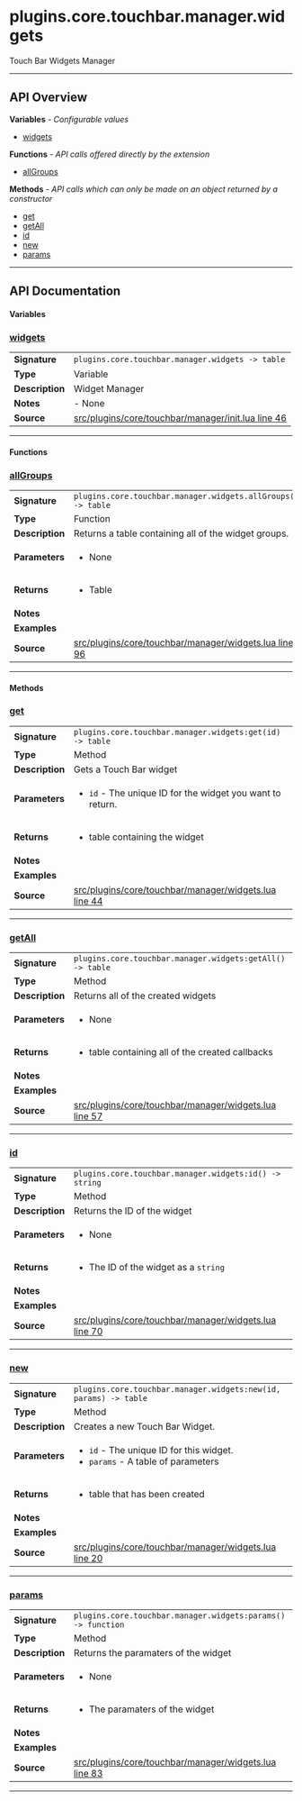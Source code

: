 # plugins.core.touchbar.manager.widgets

Touch Bar Widgets Manager

---

## API Overview
**Variables** - _Configurable values_
 * [widgets](#widgets)

**Functions** - _API calls offered directly by the extension_
 * [allGroups](#allgroups)

**Methods** - _API calls which can only be made on an object returned by a constructor_
 * [get](#get)
 * [getAll](#getall)
 * [id](#id)
 * [new](#new)
 * [params](#params)


---

## API Documentation

#### Variables


### [widgets](#widgets)

|                                             |                                                                                     |
| --------------------------------------------|-------------------------------------------------------------------------------------|
| **Signature**                               | `plugins.core.touchbar.manager.widgets -> table`                                                                    |
| **Type**                                    | Variable                                                                     |
| **Description**                             | Widget Manager                                                                     |
| **Notes**                                   | - None |
| **Source**                                  | [src/plugins/core/touchbar/manager/init.lua line 46](https://github.com/CommandPost/CommandPost/blob/develop/src/plugins/core/touchbar/manager/init.lua#L46) |

---

#### Functions


### [allGroups](#allgroups)

|                                             |                                                                                     |
| --------------------------------------------|-------------------------------------------------------------------------------------|
| **Signature**                               | `plugins.core.touchbar.manager.widgets.allGroups() -> table`                                                                    |
| **Type**                                    | Function                                                                     |
| **Description**                             | Returns a table containing all of the widget groups.                                                                     |
| **Parameters**                              | <ul><li>None</li></ul> |
| **Returns**                                 | <ul><li>Table</li></ul>          |
| **Notes**                                   | <ul></ul> |
| **Examples**                                | <ul></ul> |
| **Source**                                  | [src/plugins/core/touchbar/manager/widgets.lua line 96](https://github.com/CommandPost/CommandPost/blob/develop/src/plugins/core/touchbar/manager/widgets.lua#L96) |

---

#### Methods


### [get](#get)

|                                             |                                                                                     |
| --------------------------------------------|-------------------------------------------------------------------------------------|
| **Signature**                               | `plugins.core.touchbar.manager.widgets:get(id) -> table`                                                                    |
| **Type**                                    | Method                                                                     |
| **Description**                             | Gets a Touch Bar widget                                                                     |
| **Parameters**                              | <ul><li>`id`      - The unique ID for the widget you want to return.</li></ul> |
| **Returns**                                 | <ul><li>table containing the widget</li></ul>          |
| **Notes**                                   | <ul></ul> |
| **Examples**                                | <ul></ul> |
| **Source**                                  | [src/plugins/core/touchbar/manager/widgets.lua line 44](https://github.com/CommandPost/CommandPost/blob/develop/src/plugins/core/touchbar/manager/widgets.lua#L44) |

---


### [getAll](#getall)

|                                             |                                                                                     |
| --------------------------------------------|-------------------------------------------------------------------------------------|
| **Signature**                               | `plugins.core.touchbar.manager.widgets:getAll() -> table`                                                                    |
| **Type**                                    | Method                                                                     |
| **Description**                             | Returns all of the created widgets                                                                     |
| **Parameters**                              | <ul><li>None</li></ul> |
| **Returns**                                 | <ul><li>table containing all of the created callbacks</li></ul>          |
| **Notes**                                   | <ul></ul> |
| **Examples**                                | <ul></ul> |
| **Source**                                  | [src/plugins/core/touchbar/manager/widgets.lua line 57](https://github.com/CommandPost/CommandPost/blob/develop/src/plugins/core/touchbar/manager/widgets.lua#L57) |

---


### [id](#id)

|                                             |                                                                                     |
| --------------------------------------------|-------------------------------------------------------------------------------------|
| **Signature**                               | `plugins.core.touchbar.manager.widgets:id() -> string`                                                                    |
| **Type**                                    | Method                                                                     |
| **Description**                             | Returns the ID of the widget                                                                     |
| **Parameters**                              | <ul><li>None</li></ul> |
| **Returns**                                 | <ul><li>The ID of the widget as a `string`</li></ul>          |
| **Notes**                                   | <ul></ul> |
| **Examples**                                | <ul></ul> |
| **Source**                                  | [src/plugins/core/touchbar/manager/widgets.lua line 70](https://github.com/CommandPost/CommandPost/blob/develop/src/plugins/core/touchbar/manager/widgets.lua#L70) |

---


### [new](#new)

|                                             |                                                                                     |
| --------------------------------------------|-------------------------------------------------------------------------------------|
| **Signature**                               | `plugins.core.touchbar.manager.widgets:new(id, params) -> table`                                                                    |
| **Type**                                    | Method                                                                     |
| **Description**                             | Creates a new Touch Bar Widget.                                                                     |
| **Parameters**                              | <ul><li>`id` - The unique ID for this widget.</li><li>`params` - A table of parameters</li></ul> |
| **Returns**                                 | <ul><li>table that has been created</li></ul>          |
| **Notes**                                   | <ul></ul> |
| **Examples**                                | <ul></ul> |
| **Source**                                  | [src/plugins/core/touchbar/manager/widgets.lua line 20](https://github.com/CommandPost/CommandPost/blob/develop/src/plugins/core/touchbar/manager/widgets.lua#L20) |

---


### [params](#params)

|                                             |                                                                                     |
| --------------------------------------------|-------------------------------------------------------------------------------------|
| **Signature**                               | `plugins.core.touchbar.manager.widgets:params() -> function`                                                                    |
| **Type**                                    | Method                                                                     |
| **Description**                             | Returns the paramaters of the widget                                                                     |
| **Parameters**                              | <ul><li>None</li></ul> |
| **Returns**                                 | <ul><li>The paramaters of the widget</li></ul>          |
| **Notes**                                   | <ul></ul> |
| **Examples**                                | <ul></ul> |
| **Source**                                  | [src/plugins/core/touchbar/manager/widgets.lua line 83](https://github.com/CommandPost/CommandPost/blob/develop/src/plugins/core/touchbar/manager/widgets.lua#L83) |

---


